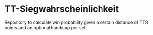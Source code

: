 # TT-Siegwahrscheinlichkeit
Repository to calculate win probability given a certain distance of TTR points and an optional handicap per set.
